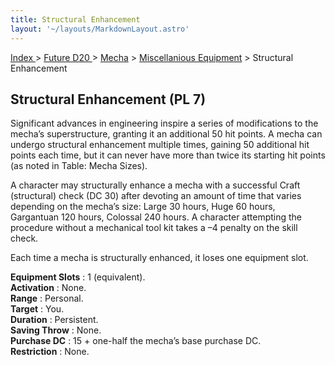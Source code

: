 ```yaml
---
title: Structural Enhancement
layout: '~/layouts/MarkdownLayout.astro'
---
```


[ Index ](/) > [ Future D20 ](/future.d20.srd) > [Mecha](/future.d20.srd/mecha) > [Miscellanious Equipment](/future.d20.srd/mecha/miscellanious.equipment) > Structural Enhancement

## Structural Enhancement (PL 7)

Significant advances in engineering inspire a series of modifications to the
mecha’s superstructure, granting it an additional 50 hit points. A mecha can
undergo structural enhancement multiple times, gaining 50 additional hit
points each time, but it can never have more than twice its starting hit
points (as noted in Table: Mecha Sizes).

A character may structurally enhance a mecha with a successful Craft
(structural) check (DC 30) after devoting an amount of time that varies
depending on the mecha’s size: Large 30 hours, Huge 60 hours, Gargantuan 120
hours, Colossal 240 hours. A character attempting the procedure without a
mechanical tool kit takes a –4 penalty on the skill check.

Each time a mecha is structurally enhanced, it loses one equipment slot.

**Equipment Slots** : 1 (equivalent).  
**Activation** : None.  
**Range** : Personal.  
**Target** : You.  
**Duration** : Persistent.  
**Saving Throw** : None.  
**Purchase DC** : 15 + one-half the mecha’s base purchase DC.  
**Restriction** : None.

